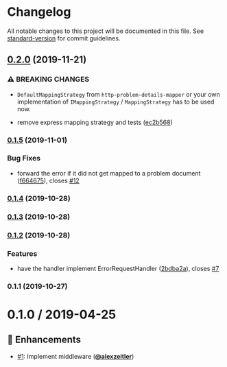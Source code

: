 # Changelog

All notable changes to this project will be documented in this file. See [standard-version](https://github.com/conventional-changelog/standard-version) for commit guidelines.

## [0.2.0](https://github.com/PDMLab/express-http-problem-details/compare/v0.1.5...v0.2.0) (2019-11-21)


### ⚠ BREAKING CHANGES

* `DefaultMappingStrategy` from `http-problem-details-mapper` or your own implementation of `IMappingStrategy` / `MappingStrategy` has to be used now.

* remove express mapping strategy and tests ([ec2b568](https://github.com/PDMLab/express-http-problem-details/commit/ec2b568910d75d96930561b8b7ffea4a64c9d81f))

### [0.1.5](https://github.com/PDMLab/express-http-problem-details/compare/v0.1.4...v0.1.5) (2019-11-01)


### Bug Fixes

* forward the error if it did not get mapped to a problem document ([f664675](https://github.com/PDMLab/express-http-problem-details/commit/f664675fc380aaf8fde38025f61793404d51d356)), closes [#12](https://github.com/PDMLab/express-http-problem-details/issues/12)

### [0.1.4](https://github.com/PDMLab/express-http-problem-details/compare/v0.1.3...v0.1.4) (2019-10-28)

### [0.1.3](https://github.com/PDMLab/express-http-problem-details/compare/v0.1.2...v0.1.3) (2019-10-28)

### [0.1.2](https://github.com/PDMLab/express-http-problem-details/compare/v0.1.1...v0.1.2) (2019-10-28)


### Features

* have the handler implement ErrorRequestHandler ([2bdba2a](https://github.com/PDMLab/express-http-problem-details/commit/2bdba2a9ed26ff8457b7cbbcd2912ba0714d9e84)), closes [#7](https://github.com/PDMLab/express-http-problem-details/issues/7)

### 0.1.1 (2019-10-27)

# 0.1.0 / 2019-04-25

## :tada: Enhancements

- [#1](https://github.com/pdmlab/express-http-problem-details/issues/1): Implement middleware ([**@alexzeitler**](https://github.com/alexzeitler))
